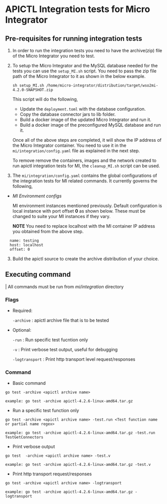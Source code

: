 # APICTL Integration tests for Micro Integrator

## Pre-requisites for running integration tests
1. In order to run the integration tests you need to have the archive(zip) file of the Micro Integrator you need to test.

2. To setup the Micro Integrator and the MySQL database needed for the tests you can use the `setup_MI.sh` script. You need to pass the zip file path of the Micro Integrator to it as shown in the below example.

   `sh setup_MI.sh /home/micro-integrator/distribution/target/wso2mi-4.2.0-SNAPSHOT.zip`

   This script will do the following,

      - Update the `deployment.toml` with the database configuration.
      - Copy the database connector jars to lib folder.
      - Build a docker image of the updated Micro Integrator and run it.
      - Build a docker image of the preconfigured MySQL database and run it.

   Once all of the above steps are completed, it will show the IP address of the Micro Integrator container. You need to use it in the `mi/integration/config.yaml` file as explained in the next step.

   To remove remove the containers, images and the network created to run apictl integration tests for MI, the `cleanup_MI.sh` script can be used.

3. The `mi/integration/config.yaml` contains the global configurations of the integration tests for MI related commands. It currently governs the following,

- *MI Environment configs* 

  MI environment instances mentioned previously. Default configuration is local instance with port offset **0** as shown below. These must be changed to suite your MI instances if they vary.
  
  **NOTE** You need to replace localhost with the MI container IP address you obtained from the above step.

 ```
   name: testing
   host: localhost
   offset: 0
```

3. Build the apictl source to create the archive distribution of your choice.


## Executing command

| All commands must be run from *mi/integration* directory

### Flags ###

- Required:

   `-archive` :  apictl archive file that is to be tested

- Optional:

   `-run` : Run specific test fucntion only

   `-v` : Print verbose test output, useful for debugging

   `-logtransport` : Print http transport level request/responses



### Command ###

- Basic command

```
go test -archive <apictl archive name>

example: go test -archive apictl-4.2.6-linux-amd64.tar.gz

```

- Run a specific test function only

```
go test -archive <apictl archive name> -test.run <Test function name or partial name regex>

example: go test -archive apictl-4.2.6-linux-amd64.tar.gz -test.run TestGetConnectors
```

- Print verbose output

```
go test  -archive <apictl archive name> -test.v

example: go test -archive apictl-4.2.6-linux-amd64.tar.gz -test.v
```

- Print http transport request/responses

```
go test -archive <apictl archive name> -logtransport

example: go test -archive apictl-4.2.6-linux-amd64.tar.gz -logtransport
```
